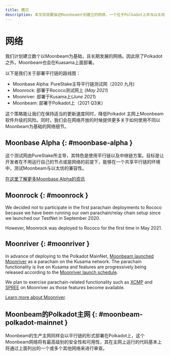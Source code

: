 ```yaml
---
title: 概况
description: 本文将简要描述Moonbeam计划建立的网络，一个位于Polkadot上并与以太坊兼容的智能合约平行链。
---
```


# 网络

我们计划建立数个以Moonbeam为基础，且长期发展的网络。因此除了Polkadot之外，Moonbeam也会在Kuasama上面部署。

以下是我们关于部署平行链的路线图：

 - Moonbase Alpha: PureStake主导平行链测试网（2020 九月)
 - Moonrock: 部署于Rococo测试网上 (_May 2021_)
 - Moonriver: 部署于Kusama上(_June 2021_)
 - Moonbeam: 部署于Polkadot上（2021 Q3末）

这个策略能让我们在保持适当的更新速度同时，降低Polkadot 主网上Moonbeam软件升级的风险。同时，我们会在网络开放的时候提供更多关于如何使用不同以Moonbeam为基础的网络细节。

## Moonbase Alpha {: #moonbase-alpha } 

这个测试网由PureStake所主导，其特色是使用平行链以及中继链方案。目标是让开发者在不用运行自己的节点或是网络的前提下，能够在一个共享平行链的环境中，测试Moonbeam与以太坊的兼容性。

[在这里了解更多Moonbase Alpha的资讯](/networks/moonbase/)

## Moonrock {: #moonrock } 

We decided not to participate in the first parachain deployments to Rococo because we have been running our own parachain/relay chain setup since we launched our TestNet in September 2020.

However, Moonrock was deployed to Rococo for the first time in May 2021. 


## Moonriver {: #moonriver } 

In advance of deploying to the Polkadot MainNet, [Moonbeam launched Moonriver](https://moonbeam.network/announcements/moonriver-launch-kusama/) as a parachain on the Kusama network. The parachain functionality is live on Kusama and features are progressively being released according to the [Moonriver launch schedule](https://moonbeam.network/networks/moonriver/launch/). 

We plan to exercise parachain-related functionality such as [XCMP](https://wiki.polkadot.network/docs/learn-crosschain) and [SPREE](https://wiki.polkadot.network/docs/learn-spree) on Moonriver as those features become available.

[Learn more about Moonriver](/networks/moonriver/).

## Moonbeam的Polkadot主网 {: #moonbeam-polkadot-mainnet } 

Moonbeam的生产主网同样会以平行链的形式部署在Polkadot上，这个Moonbeam网络将有最高级别的安全性和可用性，其在主网上运行的代码基本上将通过上面列出的一个或多个其他网络来进行审查。